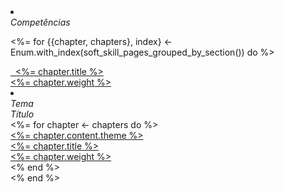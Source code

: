 <div class="container soft-skill-container">
  <li class="list-group-item">
    <div class="row">
      <div class="col-md-3">
        <em>Competências</em>
      </div>
    </div>
  </li>

  <%= for {{chapter, chapters}, index} <- Enum.with_index(soft_skill_pages_grouped_by_section()) do %>
    <div class="accordion" id="soft-skill-<%= index %>">
      <div class="card">
        <div class="card-header">
          <a class="list-group-item list-group-item-action text-left" data-toggle="collapse"
            data-target="#soft-skill-<%= index %>-contents" aria-expanded="false"
            aria-controls="soft-skill-<%= index %>-contents" href="#">
            <div class="row">
              <div class="col-md-11">
                <i class="fas fa-angle-down rotate-icon"></i>
                <i class="fas fa-angle-up rotate-icon d-none"></i>&nbsp;
                <%= chapter.title %>
              </div>
              <div class="col-md-1 text-right index--small-right">
                <%= chapter.weight %>
              </div>
            </div>
          </a>
        </div>
        <div id="soft-skill-<%= index %>-contents" class="collapse" data-parent="#soft-skill-<%= index %>">
          <li class="list-group-item">
            <div class="row">
              <div class="col-md-4">
                <em>Tema</em>
              </div>
              <div class="col-md-8 text-left">
                <em>Título</em>
              </div>
            </div>
          </li>
          <%= for chapter <- chapters do %>
            <a class="list-group-item list-group-item-action text-left" href="<%= handle_path(chapter) %>">
              <div class="row">
                <div class="col-md-4">
                  <%= chapter.content.theme %>
                </div>
                <div class="col-md-7">
                  <%= chapter.title %>
                </div>
                <div class="col-md-1 text-right index--small-right">
                  <%= chapter.weight %>
                </div>
              </div>
            </a>
          <% end %>
        </div>
      </div>
    </div>
  <% end %>
</div>
